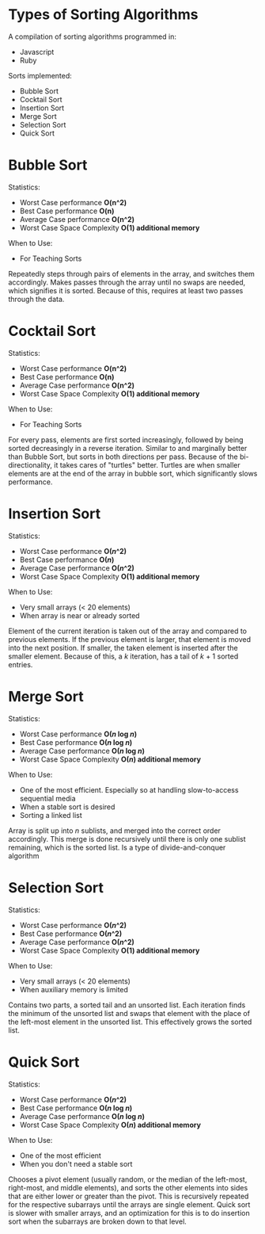 Types of Sorting Algorithms
===========================
A compilation of sorting algorithms programmed in: 

+ Javascript
+ Ruby

Sorts implemented:

+ Bubble Sort
+ Cocktail Sort
+ Insertion Sort
+ Merge Sort
+ Selection Sort
+ Quick Sort

Bubble Sort
===========
Statistics:

+ Worst Case performance **O(n^2)**
+ Best Case performance **O(n)**
+ Average Case performance **O(n^2)**
+ Worst Case Space Complexity **O(1) additional memory**

When to Use: 

+ For Teaching Sorts

Repeatedly steps through pairs of elements in the array, and switches them accordingly. Makes passes through the array until no swaps are needed, which signifies it is sorted. Because of this, requires at least two passes through the data.

Cocktail Sort
=============
Statistics:

+ Worst Case performance **O(n^2)**
+ Best Case performance **O(n)**
+ Average Case performance **O(n^2)**
+ Worst Case Space Complexity **O(1) additional memory**

When to Use: 

+ For Teaching Sorts

For every pass, elements are first sorted increasingly, followed by being sorted decreasingly in a reverse iteration. Similar to and marginally better than Bubble Sort, but sorts in both directions per pass. Because of the bi-directionality, it takes cares of "turtles" better. Turtles are when smaller elements are at the end of the array in bubble sort, which significantly slows performance.

Insertion Sort
==============
Statistics:

+ Worst Case performance **O(*n*^2)**
+ Best Case performance **O(*n*)**
+ Average Case performance **O(*n*^2)**
+ Worst Case Space Complexity **O(1) additional memory**

When to Use: 

+ Very small arrays (< 20 elements)
+ When array is near or already sorted

Element of the current iteration is taken out of the array and compared to previous elements. If the previous element is larger, that element is moved into the next position. If smaller, the taken element is inserted after the smaller element. Because of this, a *k* iteration, has a tail of *k* + 1 sorted entries.

Merge Sort
==========
Statistics:

+ Worst Case performance **O(*n* log *n*)**
+ Best Case performance **O(*n* log *n*)**
+ Average Case performance **O(*n* log *n*)**
+ Worst Case Space Complexity **O(*n*) additional memory**

When to Use: 

+ One of the most efficient. Especially so at handling slow-to-access sequential media
+ When a stable sort is desired
+ Sorting a linked list

Array is split up into *n* sublists, and merged into the correct order accordingly. This merge is done recursively until there is only one sublist remaining, which is the sorted list. Is a type of divide-and-conquer algorithm

Selection Sort
==============
Statistics:

+ Worst Case performance **O(*n*^2)**
+ Best Case performance **O(*n*^2)**
+ Average Case performance **O(*n*^2)**
+ Worst Case Space Complexity **O(1) additional memory**

When to Use: 

+ Very small arrays (< 20 elements)
+ When auxiliary memory is limited

Contains two parts, a sorted tail and an unsorted list. Each iteration finds the minimum of the unsorted list and swaps that element with the place of the left-most element in the unsorted list. This effectively grows the sorted list.

Quick Sort
==========
Statistics:

+ Worst Case performance **O(*n*^2)**
+ Best Case performance **O(*n* log *n*)**
+ Average Case performance **O(*n* log *n*)**
+ Worst Case Space Complexity **O(*n*) additional memory**

When to Use: 

+ One of the most efficient
+ When you don't need a stable sort


Chooses a pivot element (usually random, or the median of the left-most, right-most, and middle elements), and sorts the other elements into sides that are either lower or greater than the pivot. This is recursively repeated for the respective subarrays until the arrays are single element. Quick sort is slower with smaller arrays, and an optimization for this is to do insertion sort when the subarrays are broken down to that level.
